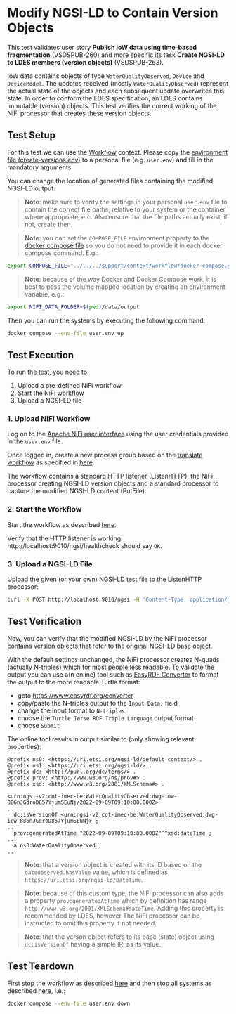 # Modify NGSI-LD to Contain Version Objects
This test validates user story **Publish IoW data using time-based fragmentation** (VSDSPUB-260) and more specific its task **Create NGSI-LD to LDES members (version objects)** (VSDSPUB-263).

IoW data contains objects of type `WaterQualityObserved`, `Device` and `DeviceModel`. The updates received (mostly `WaterQualityObserved`) represent the actual state of the objects and each subsequent update overwrites this state. In order to conform the LDES specification, an LDES contains immutable (version) objects. This test verifies the correct working of the NiFi processor that creates these version objects.

## Test Setup
For this test we can use the [Workflow](../../../support/context/workflow/README.md) context. Please copy the [environment file (create-versions.env)](./create-versions.env) to a personal file (e.g. `user.env`) and fill in the mandatory arguments.

You can change the location of generated files containing the modified NGSI-LD output.

> **Note**: make sure to verify the settings in your personal `user.env` file to contain the correct file paths, relative to your system or the container where appropriate, etc. Also ensure that the file paths actually exist, if not, create then.

> **Note**: you can set the `COMPOSE_FILE` environment property to the [docker compose file](../../../support/context/workflow/docker-compose.yml) so you do not need to provide it in each docker compose command. E.g.:
```bash
export COMPOSE_FILE="../../../support/context/workflow/docker-compose.yml"
```

> **Note**: because of the way Docker and Docker Compose work, it is best to pass the volume mapped location by creating an environment variable, e.g.:
```bash
export NIFI_DATA_FOLDER=$(pwd)/data/output
```

Then you can run the systems by executing the following command:
```bash
docker compose --env-file user.env up
```

## Test Execution
To run the test, you need to:
1. Upload a pre-defined NiFi workflow
2. Start the NiFi workflow
3. Upload a NGSI-LD file

### 1. Upload NiFi Workflow
Log on to the [Apache NiFi user interface](https://localhost:8443/nifi) using the user credentials provided in the `user.env` file.

Once logged in, create a new process group based on the [translate workflow](./nifi-workflow.json) as specified in [here](../../../support/context/workflow/README.md#creating-a-workflow).

The workflow contains a standard HTTP listener (ListenHTTP), the NiFi processor creating NGSI-LD version objects and a standard processor to capture the modified NGSI-LD content (PutFile).

### 2. Start the Workflow
Start the workflow as described [here](../../../support/context/workflow/README.md#starting-a-workflow).

Verify that the HTTP listener is working: http://localhost:9010/ngsi/healthcheck should say `OK`.

### 3. Upload a NGSI-LD File
Upload the given (or your own) NGSI-LD test file to the ListenHTTP processor:

```bash
curl -X POST http://localhost:9010/ngsi -H 'Content-Type: application/json' -d '@data/input/WaterQualityObserved.json' 
```

## Test Verification
Now, you can verify that the modified NGSI-LD by the NiFi processor contains version objects that refer to the original NGSI-LD base object.

With the default settings unchanged, the NiFi processor creates N-quads (actually N-triples) which for most people less readable. To validate the output you can use a(n online) tool such as [EasyRDF Convertor](https://www.easyrdf.org/converter) to format the output to the more readable Turtle format:
* goto https://www.easyrdf.org/converter
* copy/paste the N-triples output to the `Input Data:` field
* change the input format to `N-triples`
* choose the `Turtle Terse RDF Triple Language` output format
* choose `Submit`

The online tool results in output similar to (only showing relevant properties):
```
@prefix ns0: <https://uri.etsi.org/ngsi-ld/default-context/> .
@prefix ns1: <https://uri.etsi.org/ngsi-ld/> .
@prefix dc: <http://purl.org/dc/terms/> .
@prefix prov: <http://www.w3.org/ns/prov#> .
@prefix xsd: <http://www.w3.org/2001/XMLSchema#> .

<urn:ngsi-v2:cot-imec-be:WaterQualityObserved:dwg-iow-886nJGdroD857YjumSEuNj/2022-09-09T09:10:00.000Z>
...
  dc:isVersionOf <urn:ngsi-v2:cot-imec-be:WaterQualityObserved:dwg-iow-886nJGdroD857YjumSEuNj> ;
...
  prov:generatedAtTime "2022-09-09T09:10:00.000Z"^^xsd:dateTime ;
...
  a ns0:WaterQualityObserved ;
...
```

> **Note**: that a version object is created with its ID based on the `dateObserved.hasValue` value, which is defined as `https://uri.etsi.org/ngsi-ld/DateTime`.

> **Note**: because of this custom type, the NiFi processor can also adds a property `prov:generatedAtTime` which by definition has range `http://www.w3.org/2001/XMLSchema#dateTime`. Adding this property is recommended by LDES, however The NiFi processor can be instructed to omit this property if not needed.

> **Note**: that the verson object refers to its base (state) object using `dc:isVersionOf` having a simple IRI as its value.

## Test Teardown
First stop the workflow as described [here](../../../support/context/workflow/README.md#stopping-a-workflow) and then stop all systems as described [here](../../../support/context/gtfs2ldes-workflow-server-mongo/README.md#stop-the-systems), i.e.:
```bash
docker compose --env-file user.env down
```
